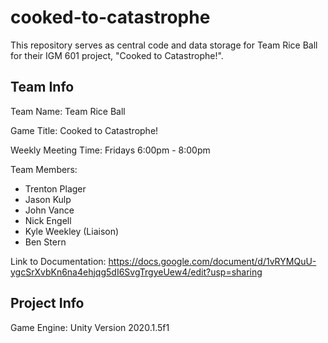 # cooked-to-catastrophe

This repository serves as central code and data storage for Team Rice Ball for their IGM 601 project, "Cooked to Catastrophe!". 

## Team Info

Team Name: Team Rice Ball

Game Title: Cooked to Catastrophe!

Weekly Meeting Time: Fridays 6:00pm - 8:00pm

Team Members: 
* Trenton Plager
* Jason Kulp
* John Vance
* Nick Engell
* Kyle Weekley (Liaison)
* Ben Stern
  
Link to Documentation: https://docs.google.com/document/d/1vRYMQuU-ygcSrXvbKn6na4ehjqg5dI6SvgTrgyeUew4/edit?usp=sharing

## Project Info 

Game Engine: Unity Version 2020.1.5f1
